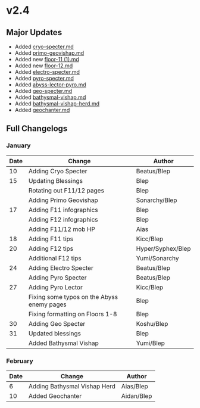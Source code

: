 # v2.4

## Major Updates

* Added [cryo-specter.md](../../monsters/specters/cryo-specter.md "mention")
* Added [primo-geovishap.md](../../monsters/elites/primo-geovishap.md "mention")
* Added new [floor-11 (1).md](<../../floors/spire/floor-11 (1).md> "mention")
* Added new [floor-12.md](../../floors/spire/floor-12.md "mention")
* Added [electro-specter.md](../../monsters/specters/electro-specter.md "mention")
* Added [pyro-specter.md](../../monsters/specters/pyro-specter.md "mention")
* Added [abyss-lector-pyro.md](../../monsters/abyss-order/abyss-lector-pyro.md "mention")
* Added [geo-specter.md](../../monsters/specters/geo-specter.md "mention")
* Added [bathysmal-vishap.md](../../monsters/vishaps/bathysmal-vishap.md "mention")
* Added [bathysmal-vishap-herd.md](../../monsters/elites/bathysmal-vishap-herd.md "mention")
* Added [geochanter.md](../../monsters/fatui/geochanter.md "mention")

## Full Changelogs

### January

| Date | Change                                     | Author            |
| ---- | ------------------------------------------ | ----------------- |
| 10   | Adding Cryo Specter                        | Beatus/Blep       |
| 15   | Updating Blessings                         | Blep              |
|      | Rotating out F11/12 pages                  | Blep              |
|      | Adding Primo Geovishap                     | Sonarchy/Blep     |
| 17   | Adding F11 infographics                    | Blep              |
|      | Adding F12 infographics                    | Blep              |
|      | Adding F11/12 mob HP                       | Aias              |
| 18   | Adding F11 tips                            | Kicc/Blep         |
| 20   | Adding F12 tips                            | Hyper/Syphex/Blep |
|      | Additional F12 tips                        | Yumi/Sonarchy     |
| 24   | Adding Electro Specter                     | Beatus/Blep       |
|      | Adding Pyro Specter                        | Beatus/Blep       |
| 27   | Adding Pyro Lector                         | Kicc/Blep         |
|      | Fixing some typos on the Abyss enemy pages | Blep              |
|      | Fixing formatting on Floors 1-8            | Blep              |
| 30   | Adding Geo Specter                         | Koshu/Blep        |
| 31   | Updated blessings                          | Blep              |
|      | Added Bathysmal Vishap                     | Yumi/Blep         |

### February

| Date | Change                       | Author     |
| ---- | ---------------------------- | ---------- |
| 6    | Adding Bathysmal Vishap Herd | Aias/Blep  |
| 10   | Added Geochanter             | Aidan/Blep |

